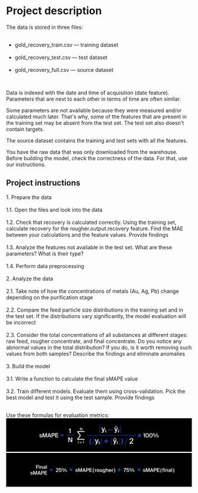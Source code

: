 <h1>Project description</h1>
The data is stored in three files:<br><br>
<ul><li>gold_recovery_train.csv — training dataset</li><br>
<li>gold_recovery_test.csv — test dataset</li><br>
<li>gold_recovery_full.csv — source dataset</ul></li><br>

Data is indexed with the date and time of acquisition (date feature). Parameters that are next to each other in terms of time are often similar.
  
Some parameters are not available because they were measured and/or calculated much later. That's why, some of the features that are present in the training set may be absent from the test set. The test set also doesn't contain targets.
  
The source dataset contains the training and test sets with all the features.
  
You have the raw data that was only downloaded from the warehouse. Before building the model, check the correctness of the data. For that, use our instructions.
  
<h2>Project instructions</h2>
1. Prepare the data<br><br>
1.1. Open the files and look into the data<br><br>
1.2. Check that recovery is calculated correctly. Using the training set, calculate recovery for the rougher.output.recovery feature. Find the MAE between your calculations and the feature values. Provide findings<br><br>
1.3. Analyze the features not available in the test set. What are these parameters? What is their type?<br><br>
1.4. Perform data preprocessing<br><br>
2. Analyze the data<br><br>
2.1. Take note of how the concentrations of metals (Au, Ag, Pb) change depending on the purification stage<br><br>
2.2. Compare the feed particle size distributions in the training set and in the test set. If the distributions vary significantly, the model evaluation will be incorrect<br><br>
2.3. Consider the total concentrations of all substances at different stages: raw feed, rougher concentrate, and final concentrate. Do you notice any abnormal values in the total distribution? If you do, is it worth removing such values from both samples? Describe the findings and eliminate anomalies<br><br>
3. Build the model<br><br>
3.1. Write a function to calculate the final sMAPE value<br><br>
3.2. Train different models. Evaluate them using cross-validation. Pick the best model and test it using the test sample. Provide findings<br><br>

Use these formulas for evaluation metrics:
<img src="https://github.com/UltraXman2022/DS-Integrated-Project-2/blob/main/smape_1576239058_1589899769.jpg"></img>
<img src="https://github.com/UltraXman2022/DS-Integrated-Project-2/blob/main/_smape_1_1589900649.jpg"></img>

